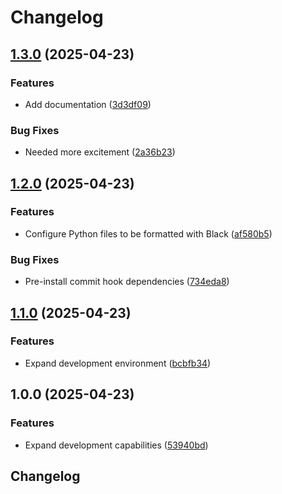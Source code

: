 # Changelog

## [1.3.0](https://github.com/jwbennet/dev-container-demo/compare/v1.2.0...v1.3.0) (2025-04-23)


### Features

* Add documentation ([3d3df09](https://github.com/jwbennet/dev-container-demo/commit/3d3df096b18b39b435664317a0256a3220f622ff))


### Bug Fixes

* Needed more excitement ([2a36b23](https://github.com/jwbennet/dev-container-demo/commit/2a36b23dd27b0b17c19dce9efa8cb307006c115e))

## [1.2.0](https://github.com/jwbennet/dev-container-demo/compare/v1.1.0...v1.2.0) (2025-04-23)


### Features

* Configure Python files to be formatted with Black ([af580b5](https://github.com/jwbennet/dev-container-demo/commit/af580b5b379abd3cdc92717d2744838b0a0c90e2))


### Bug Fixes

* Pre-install commit hook dependencies ([734eda8](https://github.com/jwbennet/dev-container-demo/commit/734eda8167e96ae55a5d63e8729ea46a8689a669))

## [1.1.0](https://github.com/jwbennet/dev-container-demo/compare/v1.0.0...v1.1.0) (2025-04-23)


### Features

* Expand development environment ([bcbfb34](https://github.com/jwbennet/dev-container-demo/commit/bcbfb348f1c200c3c2abbb5af9d1ede7e0d97e29))

## 1.0.0 (2025-04-23)


### Features

* Expand development capabilities ([53940bd](https://github.com/jwbennet/dev-container-demo/commit/53940bdb44a8fbbe32e8976552ac6cc8d95f103f))

## Changelog
